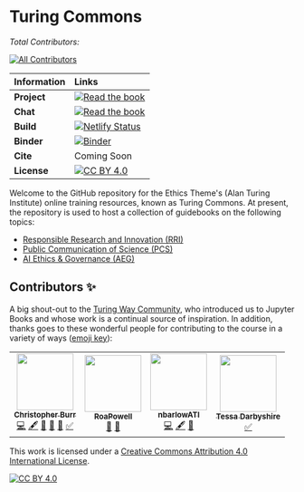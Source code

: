 # Turing Commons

*Total Contributors:*
<!-- ALL-CONTRIBUTORS-BADGE:START - Do not remove or modify this section -->
[![All Contributors](https://img.shields.io/badge/all_contributors-4-orange.svg?style=flat-square)](#contributors-)
<!-- ALL-CONTRIBUTORS-BADGE:END -->

| Information | Links |
| :--- | :--- |
| **Project** | [![Read the book](https://img.shields.io/badge/read-the%20book-blue.svg)](https://turing-commons.netlify.app)|
| **Chat** | [![Read the book](https://img.shields.io/badge/Join%20Slack-yellow.svg)](https://join.slack.com/t/turingcommons/shared_invite/zt-x4a2w041-Lxh1WDQni43M4PTelPFGUQ) |
| **Build** | [![Netlify Status](https://api.netlify.com/api/v1/badges/01447c9a-9d12-4b68-b5fa-8f17a5663667/deploy-status)](https://app.netlify.com/sites/turing-commons/deploys)|
|**Binder**|[![Binder](https://mybinder.org/badge_logo.svg)](https://mybinder.org/v2/gh/chrisdburr/turing-commons/HEAD)|
| **Cite** | Coming Soon |
| **License** | [![CC BY 4.0][cc-by-shield]][cc-by] |

Welcome to the GitHub repository for the Ethics Theme's (Alan Turing Institute) online training resources, known as Turing Commons.
At present, the repository is used to host a collection of guidebooks on the following topics:

- [Responsible Research and Innovation (RRI)](https://turing-commons.netlify.app/rri/index.html)
- [Public Communication of Science (PCS)](https://turing-commons.netlify.app/pvs/index.html)
- [AI Ethics & Governance (AEG)](https://turing-commons.netlify.app/aeg/index.html)

## Contributors ✨

A big shout-out to the [Turing Way Community](https://the-turing-way.netlify.app/welcome), who introduced us to Jupyter Books and whose work is a continual source of inspiration.
In addition, thanks goes to these wonderful people for contributing to the course in a variety of ways ([emoji key](https://allcontributors.org/docs/en/emoji-key)):
<!-- ALL-CONTRIBUTORS-LIST:START - Do not remove or modify this section -->
<!-- prettier-ignore-start -->
<!-- markdownlint-disable -->
<table>
  <tr>
    <td align="center"><a href="https://github.com/chrisdburr"><img src="https://avatars.githubusercontent.com/u/63010234?v=4?s=100" width="100px;" alt=""/><br /><sub><b>Christopher Burr</b></sub></a><br /><a href="https://github.com/chrisdburr/turing-commons/commits?author=chrisdburr" title="Code">💻</a> <a href="#content-chrisdburr" title="Content">🖋</a> <a href="https://github.com/chrisdburr/turing-commons/commits?author=chrisdburr" title="Documentation">📖</a> <a href="#projectManagement-chrisdburr" title="Project Management">📆</a> <a href="#tool-chrisdburr" title="Tools">🔧</a> <a href="#tutorial-chrisdburr" title="Tutorials">✅</a></td>
    <td align="center"><a href="https://github.com/RoaPowell"><img src="https://avatars.githubusercontent.com/u/92020648?v=4?s=100" width="100px;" alt=""/><br /><sub><b>RoaPowell</b></sub></a><br /><a href="#userTesting-RoaPowell" title="User Testing">📓</a> <a href="https://github.com/chrisdburr/turing-commons/pulls?q=is%3Apr+reviewed-by%3ARoaPowell" title="Reviewed Pull Requests">👀</a></td>
    <td align="center"><a href="https://github.com/nbarlowATI"><img src="https://avatars.githubusercontent.com/u/33832774?v=4?s=100" width="100px;" alt=""/><br /><sub><b>nbarlowATI</b></sub></a><br /><a href="https://github.com/chrisdburr/turing-commons/commits?author=nbarlowATI" title="Code">💻</a> <a href="#content-nbarlowATI" title="Content">🖋</a> <a href="#data-nbarlowATI" title="Data">🔣</a></td>
    <td align="center"><a href="https://github.com/tedarbyshire"><img src="https://avatars.githubusercontent.com/u/23381580?v=4?s=100" width="100px;" alt=""/><br /><sub><b>Tessa Darbyshire</b></sub></a><br /><a href="#tutorial-tedarbyshire" title="Tutorials">✅</a></td>
  </tr>
</table>

<!-- markdownlint-restore -->
<!-- prettier-ignore-end -->

<!-- ALL-CONTRIBUTORS-LIST:END -->

This work is licensed under a
[Creative Commons Attribution 4.0 International License][cc-by].

[![CC BY 4.0][cc-by-image]][cc-by]

[cc-by]: http://creativecommons.org/licenses/by/4.0/
[cc-by-image]: https://i.creativecommons.org/l/by/4.0/88x31.png
[cc-by-shield]: https://img.shields.io/badge/License-CC%20BY%204.0-lightgrey.svg